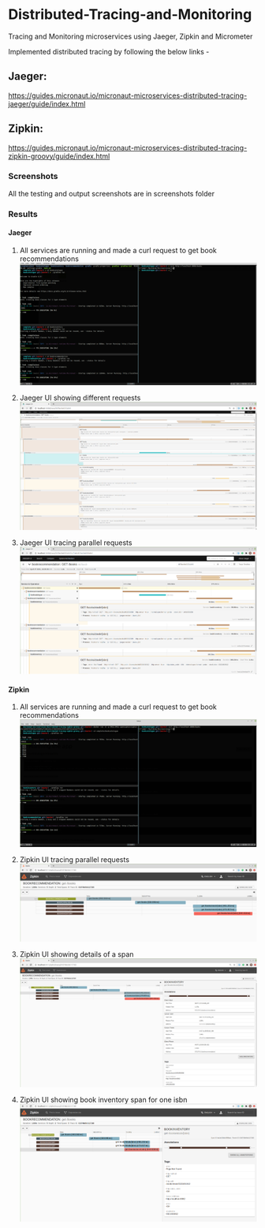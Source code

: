 # Distributed-Tracing-and-Monitoring
Tracing and Monitoring microservices using Jaeger, Zipkin and Micrometer

Implemented distributed tracing by following the below links -

## Jaeger:
https://guides.micronaut.io/micronaut-microservices-distributed-tracing-jaeger/guide/index.html

## Zipkin:

https://guides.micronaut.io/micronaut-microservices-distributed-tracing-zipkin-groovy/guide/index.html

### Screenshots
All the testing and output screenshots are in screenshots folder

### Results

#### Jaeger
1.  All services are running and made a curl request to get book recommendations
![ ](/screenshots/running-microservices-jaeger-tracing.png?raw=true "All Services are up and running")

2. Jaeger UI showing different requests
![ ](/screenshots/jaeger-UI.png?raw=true "Jaeger UI")

3. Jaeger UI tracing parallel requests
![ ](/screenshots/bookinventory-parallel-requests-jaeger-tracing.png?raw=true "Jaeger UI tracing parallel requests")


#### Zipkin
1.  All services are running and made a curl request to get book recommendations
![ ](/screenshots/running-microservices-zipkin-tracing.png?raw=true "All Services are up and running")

2. Zipkin UI tracing parallel requests
![ ](/screenshots/book-inventory-parallel-requests-zipkin-UI.png?raw=true "Zipkin UI tracing parallel requests")

3. Zipkin UI showing details of a span
![ ](/screenshots/detail-span-zipkin-tracing.png?raw=true "Zipkin UI showing detail span")

4. Zipkin UI showing book inventory span for one isbn
![ ](/screenshots/books-stock-isbn-span-zipkin-tracing.png?raw=true "Zipkin UI showing isbn span")



